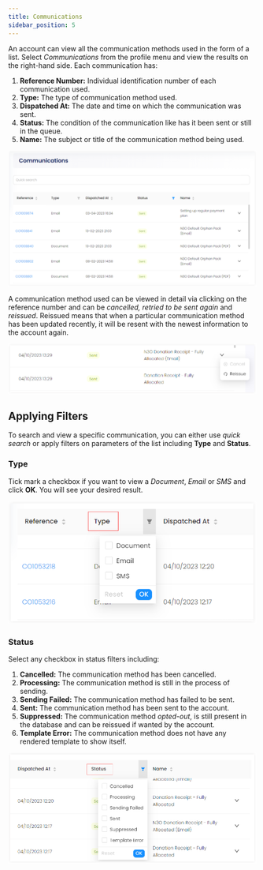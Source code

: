 ```yaml
---
title: Communications
sidebar_position: 5
---
```


An account can view all the communication methods used in the form of a list. Select *Communications* from the profile menu and view the results on the right-hand side. Each communication has:

1. **Reference Number:** Individual identification number of each communication used.  
2. **Type:** The type of communication method used.
3. **Dispatched At:** The date and time on which the communication was sent.
4. **Status:** The condition of the communication like has it been sent or still in the queue.
5. **Name:** The subject or title of the communication method being used. 

![Communication Lists](./communication-list.png)

A communication method used can be viewed in detail via clicking on the reference number and can be *cancelled, retried to be sent again* and *reissued*. Reissued means that when a particular communication method has been updated recently, it will be resent with the newest information to the account again. 

![Communication options](./options.png)

## Applying Filters

To search and view a specific communication, you can either use *quick search* or apply filters on parameters of the list including **Type** and **Status**.

### Type

Tick mark a checkbox if you want to view a *Document*, *Email* or *SMS* and click **OK**. You will see your desired result.

![Type Filters](./type-filter.png)

### Status

Select any checkbox in status filters including:

1. **Cancelled:** The communication method has been cancelled.
2. **Processing:** The communication method is still in the process of sending.
3. **Sending Failed:** The communication method has failed to be sent.
4. **Sent:** The communication method has been sent to the account.
5. **Suppressed:** The communication method *opted-out*, is still present in the database and can be reissued if wanted by the account.
6. **Template Error:** The communication method does not have any rendered template to show itself.

![Status Filter](./status-filter.png)



